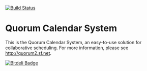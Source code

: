 [![Build Status](https://travis-ci.org/marnen/quorum2.png?branch=master)](https://travis-ci.org/marnen/quorum2)

# Quorum Calendar System

This is the Quorum Calendar System, an easy-to-use solution for collaborative scheduling. For more information, please see http://quorum2.sf.net.

[![Bitdeli Badge](https://d2weczhvl823v0.cloudfront.net/marnen/quorum2/trend.png)](https://bitdeli.com/free "Bitdeli Badge")


